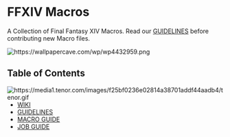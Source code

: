 
# FFXIV Macros
A Collection of Final Fantasy XIV Macros. Read our [GUIDELINES](https://github.com/phantomdev-github/FFXIV-Macros/blob/master/GUIDELINES.md) before contributing new Macro files.

<img src="https://wallpapercave.com/wp/wp4432959.png" alt="https://wallpapercave.com/wp/wp4432959.png">

## Table of Contents

<img align="right" src="https://media1.tenor.com/images/f25bf0236e02814a38701addf44aadb4/tenor.gif" alt="https://media1.tenor.com/images/f25bf0236e02814a38701addf44aadb4/tenor.gif">

- [WIKI](https://en.wikipedia.org/wiki/Final_Fantasy_XIV/)
- [GUIDELINES](https://github.com/phantomdev-github/FFXIV-Macros/blob/master/GUIDELINES.md)
- [MACRO GUIDE](https://ffxiv.consolegameswiki.com/wiki/Macro/)
- [JOB GUIDE](https://eu.finalfantasyxiv.com/jobguide/battle/)
